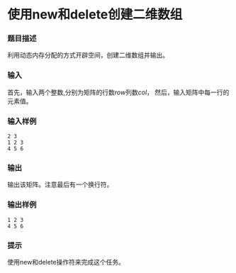 # 使用new和delete创建二维数组

### 题目描述
利用动态内存分配的方式开辟空间，创建二维数组并输出。

### 输入
首先，输入两个整数,分别为矩阵的行数$row$列数$col$，
然后，输入矩阵中每一行的元素值。

### 输入样例
```
2 3
1 2 3
4 5 6
```

### 输出
输出该矩阵。注意最后有一个换行符。

### 输出样例
```
1 2 3
4 5 6
```

### 提示
使用new和delete操作符来完成这个任务。


